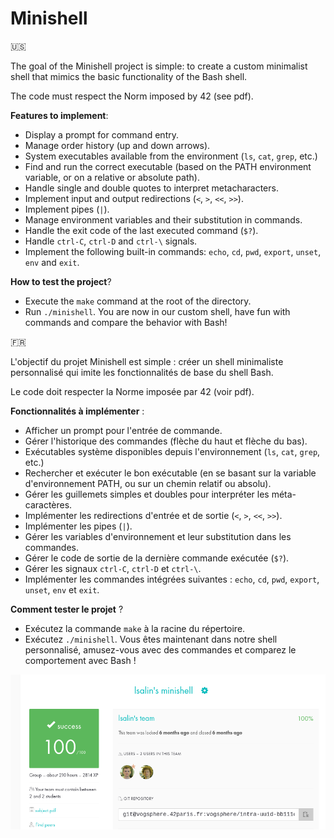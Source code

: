 # Minishell

🇺🇸

The goal of the Minishell project is simple: to create a custom minimalist shell that mimics the basic functionality of the Bash shell.

The code must respect the Norm imposed by 42 (see pdf).

__Features to implement__:

* Display a prompt for command entry.
* Manage order history (up and down arrows).
* System executables available from the environment (`ls`, `cat`, `grep`, etc.)
* Find and run the correct executable (based on the PATH environment variable, or on a relative or absolute path).
* Handle single and double quotes to interpret metacharacters.
* Implement input and output redirections (`<`, `>`, `<<`, `>>`).
* Implement pipes (`|`).
* Manage environment variables and their substitution in commands.
* Handle the exit code of the last executed command (`$?`).
* Handle `ctrl-C`, `ctrl-D` and `ctrl-\` signals.
* Implement the following built-in commands: `echo`, `cd`, `pwd`, `export`, `unset`, `env` and `exit`.

__How to test the project__?

* Execute the `make` command at the root of the directory.
* Run `./minishell`. You are now in our custom shell, have fun with commands and compare the behavior with Bash!

🇫🇷

L'objectif du projet Minishell est simple : créer un shell minimaliste personnalisé qui imite les fonctionnalités de base du shell Bash.

Le code doit respecter la Norme imposée par 42 (voir pdf).

__Fonctionnalités à implémenter__ :

* Afficher un prompt pour l'entrée de commande.
* Gérer l'historique des commandes (flèche du haut et flèche du bas).
* Exécutables système disponibles depuis l'environnement (`ls`, `cat`, `grep`, etc.)
* Rechercher et exécuter le bon exécutable (en se basant sur la variable d'environnement PATH, ou sur un chemin relatif ou absolu).
* Gérer les guillemets simples et doubles pour interpréter les méta-caractères.
* Implémenter les redirections d'entrée et de sortie (`<`, `>`, `<<`, `>>`).
* Implémenter les pipes (`|`).
* Gérer les variables d'environnement et leur substitution dans les commandes.
* Gérer le code de sortie de la dernière commande exécutée (`$?`).
* Gérer les signaux `ctrl-C`, `ctrl-D` et `ctrl-\`.
* Implémenter les commandes intégrées suivantes : `echo`, `cd`, `pwd`, `export`, `unset`, `env` et `exit`.

__Comment tester le projet__ ?

* Exécutez la commande `make` à la racine du répertoire.
* Exécutez `./minishell`. Vous êtes maintenant dans notre shell personnalisé, amusez-vous avec des commandes et comparez le comportement avec Bash !

![Rating](rating.png)
